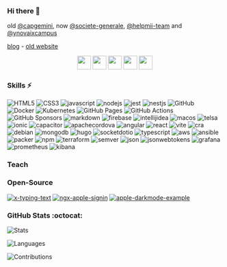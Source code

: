 ### Hi there 👋
old [@capgemini](https://github.com/capgemini), now [@societe-generale](https://github.com/societe-generale), [@helpmii-team](https://github.com/helpmii-team) and [@ynovaixcampus](https://github.com/juu-aix-ynov-campus)

[blog](https://blog.jcatania.io/) - [old website](https://j-catania.github.io/jcatania.io/)
<p align="center">
  <a target="_blank" href="https://fr.linkedin.com/in/julien-catania-%F0%9F%91%A8%E2%80%8D%F0%9F%92%BB-11952032"><img height="32" width="32" src="https://cdn.simpleicons.org/LinkedIn"/></a>
  <a target="_blank" href="https://apps.apple.com/us/developer/julien-catania/id1073241837"><img height="32" width="32" src="https://cdn.simpleicons.org/AppStore"/></a>
  <a target="_blank" href="https://play.google.com/store/apps/developer?id=Julien+CATANIA"><img height="32" width="32" src="https://cdn.simpleicons.org/GooglePlay"/></a>
  <a target="_blank" href="https://www.npmjs.com/~juu"><img height="32" width="32" src="https://cdn.simpleicons.org/npm"/></a>
  <a target="_blank" href="https://www.webcomponents.org/author/Juu-"><img height="32" width="32" src="https://cdn.simpleicons.org/webcomponentsdotorg"/></a>
</p>

### Skills ⚡
![HTML5](https://img.shields.io/badge/html5-E34F26.svg?style=for-the-badge&logo=html5&logoColor=white) 
![CSS3](https://img.shields.io/badge/css3-%231572B6.svg?style=for-the-badge&logo=css3&logoColor=white) 
![javascript](https://img.shields.io/badge/javascript-F7DF1E.svg?style=for-the-badge&logo=javascript&logoColor=white)
![nodejs](https://img.shields.io/badge/node.js-6DA55F?style=for-the-badge&logo=node.js&logoColor=white)
![jest](https://img.shields.io/badge/jest-C21325?style=for-the-badge&logo=jest&logoColor=white)
![nestjs](https://img.shields.io/badge/nestjs-E0234E?style=for-the-badge&logo=nestjs&logoColor=white)
![GitHub](https://img.shields.io/badge/github-181717.svg?style=for-the-badge&logo=github&logoColor=white)
![Docker](https://img.shields.io/badge/docker-2496ED.svg?style=for-the-badge&logo=docker&logoColor=white)
![Kubernetes](https://img.shields.io/badge/kubernetes-326CE5.svg?style=for-the-badge&logo=kubernetes&logoColor=white) 
![GitHub Pages](https://img.shields.io/badge/github_pages-222222.svg?style=for-the-badge&logo=githubpages&logoColor=white)
![GitHub Actions](https://img.shields.io/badge/github_actions-2088FF.svg?style=for-the-badge&logo=githubactions&logoColor=white)
![GitHub Sponsors](https://img.shields.io/badge/github_sponsors-EA4AAA.svg?style=for-the-badge&logo=githubsponsors&logoColor=white)
![markdown](https://img.shields.io/badge/markdown-000000.svg?style=for-the-badge&logo=markdown&logoColor=white)
![firebase](https://img.shields.io/badge/firebase-FFCA28.svg?style=for-the-badge&logo=firebase&logoColor=white)
![intellijidea](https://img.shields.io/badge/intellij_idea-000000.svg?style=for-the-badge&logo=intellijidea&logoColor=white)
![macos](https://img.shields.io/badge/macos-ffffff.svg?style=for-the-badge&logo=macos&logoColor=black)
![telsa](https://img.shields.io/badge/TM3-CC0000.svg?style=for-the-badge&logo=tesla&logoColor=white)
![ionic](https://img.shields.io/badge/ionic-3880FF.svg?style=for-the-badge&logo=ionic&logoColor=white)
![capacitor](https://img.shields.io/badge/capacitor-119EFF.svg?style=for-the-badge&logo=capacitor&logoColor=white)
![apachecordova](https://img.shields.io/badge/apachecordova-E8E8E8.svg?style=for-the-badge&logo=apachecordova&logoColor=black)
![angular](https://img.shields.io/badge/angular-DD0031.svg?style=for-the-badge&logo=angular&logoColor=white)
![react](https://img.shields.io/badge/react-61DAFB.svg?style=for-the-badge&logo=react&logoColor=white)
![vite](https://img.shields.io/badge/vite-646CFF.svg?style=for-the-badge&logo=vite&logoColor=white)
![cra](https://img.shields.io/badge/cra-09D3AC.svg?style=for-the-badge&logo=createreactapp&logoColor=white)
![debian](https://img.shields.io/badge/debian-A81D33.svg?style=for-the-badge&logo=debian&logoColor=white)
![mongodb](https://img.shields.io/badge/mongodb-47A248.svg?style=for-the-badge&logo=mongodb&logoColor=white)
![hugo](https://img.shields.io/badge/hugo-FF4088.svg?style=for-the-badge&logo=hugo&logoColor=white)
![socketdotio](https://img.shields.io/badge/hugo-010101.svg?style=for-the-badge&logo=socketdotio&logoColor=white)
![typescript](https://img.shields.io/badge/typescript-3178C6.svg?style=for-the-badge&logo=typescript&logoColor=white)
![aws](https://img.shields.io/badge/aws-232F3E.svg?style=for-the-badge&logo=amazonaws&logoColor=white)
![ansible](https://img.shields.io/badge/ansible-EE0000.svg?style=for-the-badge&logo=ansible&logoColor=white)
![packer](https://img.shields.io/badge/packer-02A8EF.svg?style=for-the-badge&logo=packer&logoColor=white)
![npm](https://img.shields.io/badge/npm-CB3837.svg?style=for-the-badge&logo=npm&logoColor=white)
![terraform](https://img.shields.io/badge/terraform-7B42BC.svg?style=for-the-badge&logo=terraform&logoColor=white)
![semver](https://img.shields.io/badge/semver-3F4551.svg?style=for-the-badge&logo=semver&logoColor=white)
![json](https://img.shields.io/badge/json-000000.svg?style=for-the-badge&logo=json&logoColor=white)
![jsonwebtokens](https://img.shields.io/badge/jsonwebtokens-7B42BC.svg?style=for-the-badge&logo=jsonwebtokens&logoColor=white)
![grafana](https://img.shields.io/badge/grafana-F46800.svg?style=for-the-badge&logo=grafana&logoColor=white)
![prometheus](https://img.shields.io/badge/prometheus-E6522C.svg?style=for-the-badge&logo=prometheus&logoColor=white)
![kibana](https://img.shields.io/badge/kibana-005571.svg?style=for-the-badge&logo=kibana&logoColor=white)

### Teach
### Open-Source
[![x-typing-text](https://github-readme-stats.vercel.app/api/pin/?username=j-catania&repo=x-typing-text&show_owner=true)](https://github.com/j-catania/x-typing-text)
[![ngx-apple-signin](https://github-readme-stats.vercel.app/api/pin/?username=j-catania&repo=ngx-apple-signin&show_owner=true)](https://github.com/j-catania/ngx-apple-signin)
[![apple-darkmode-example](https://github-readme-stats.vercel.app/api/pin/?username=j-catania&repo=apple-darkmode-example&show_owner=true)](https://github.com/j-catania/apple-darkmode-example)

### GitHub Stats :octocat:
![Stats](https://github-readme-stats.vercel.app/api?username=j-catania&theme=dark&hide_border=true&include_all_commits=false&count_private=true)  

![Languages](https://github-readme-stats.vercel.app/api/top-langs/?username=j-catania&theme=dark&hide_border=true&include_all_commits=true&count_private=true&layout=compact)

![Contributions](https://github-readme-streak-stats.herokuapp.com/?user=j-catania&theme=dark&hide_border=true) 

<!--
**j-catania/j-catania** is a ✨ _special_ ✨ repository because its `README.md` (this file) appears on your GitHub profile.

Here are some ideas to get you started:

- 🔭 I’m currently working on ...
- 🌱 I’m currently learning ...
- 👯 I’m looking to collaborate on ...
- 🤔 I’m looking for help with ...
- 💬 Ask me about ...
- 📫 How to reach me: ...
- 😄 Pronouns: ...
- ⚡ Fun fact: ...
-->

